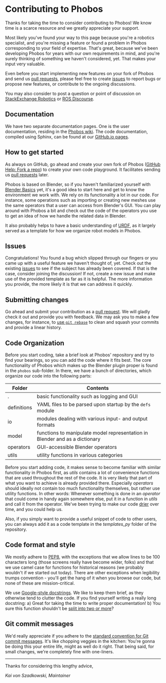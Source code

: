 # Contributing to Phobos

Thanks for taking the time to consider contributing to Phobos! We know time is a scarce resource and we greatly appreciate your support.

Most likely you've found your way to this page because you're a robotics specialist, and you're missing a feature or found a problem in Phobos corresponding to your field of expertise. That's great, because we've been developing Phobos for years with our own requirements in mind, and you're surely thinking of something we haven't considered, yet. That makes your input very valuable.

Even before you start implementing new features on your fork of Phobos and send us [pull requests](https://github.com/rock-simulation/phobos/pulls), please feel free to create [issues](https://github.com/rock-simulation/phobos/issues) to report bugs or propose new features, or contribute to the ongoing discussions.

You may also consider to post a question or point of discussion on [StackExchange Robotics](https://robotics.stackexchange.com/) or [ROS Discourse](https://discourse.ros.org/).


## Documentation

We have two separate documentation pages. One is the user documentation, residing in the [Phobos wiki](https://github.com/rock-simulation/phobos/wiki). The code documentation, compiled using Sphinx, can be found at our [GitHub.io pages](http://rock-simulation.github.io/phobos).


## How to get started

As always on GitHub, go ahead and create your own fork of Phobos ([GitHub Help: Fork a repo]([https://help.github.com/articles/fork-a-repo/)) to create your own code playground. It facilitates sending us [pull requests](https://github.com/rock-simulation/phobos/pulls) later.

Phobos is based on Blender, so if you haven't familiarized yourself with [Blender Basics](https://github.com/rock-simulation/phobos/wiki/Blender%20Basics) yet, it's a good idea to start here and get to know the environment we work with. We rely on its functionality a lot in our code. For instance, some operations such as importing or creating new meshes use the same operators that a user can access from Blender's GUI. You can play around with Phobos a bit and check out the code of the operators you use to get an idea of how we handle the related data in Blender.

It also probably helps to have a basic understanding of [URDF](http://wiki.ros.org/urdf), as it largely served as a template for how we organize robot models in Phobos.


## Issues
Congratulations! You found a bug which slipped through our fingers or you came up with a useful feature we haven't thought of, yet. Check out the existing [issues](https://github.com/rock-simulation/phobos/issues) to see if the subject has already been covered. If that is the case, consider joining the discussion! If not, create a new issue and make use of the provided template as far as it is helpful. The more information you provide, the more likely it is that we can address it quickly.


## Submitting changes

Go ahead and submit your contribution as a [pull request](https://help.github.com/articles/about-pull-requests/). We will gladly check it out and provide you with feedback. We may ask you to make a few changes, for instance, to [use `git rebase`](https://code.tutsplus.com/tutorials/rewriting-history-with-git-rebase--cms-23191) to clean and squash your commits and provide a linear history.


## Code Organization

Before you start coding, take a brief look at Phobos' repository and try to find your bearings, so you can add the code where it fits best. The core functionality of Phobos which makes up the Blender plugin proper is found in the `phobos` sub-folder. In there, we have a bunch of directories, which organize our code into the following parts:

Folder | Contents
------ | ----------
. | basic functionality such as logging and GUI
definitions | YAML files to be parsed upon startup by the `defs` module
io | modules dealing with various input- and output formats
model | functions to manipulate model representation in Blender and  as a dictionary
operators | GUI-accessible Blender operators
utils | utility functions in various categories

Before you start adding code, it makes sense to become familiar with similar functionality in Phobos first, as *utils* contains a lot of convenience functions that are used throughout the rest of the code. It is very likely that part of what you want to achieve is already provided there. Especially *operators* should ideally not contain too much functionality themselves, but rather use utility functions. In other words: Whenever something is done in an *operator* that could come in handy again somewhere else, put it in a function in *utils* and call it from the operator. We've been trying to make our code [drier](https://en.wikipedia.org/wiki/Don%27t_repeat_yourself) over time, and you could help us.

Also, if you simply want to provide a useful snippet of code to other users, you can always add it as a code template in the *templates_py* folder of the repository.


## Code format and style

We mostly adhere to [PEP8](http://pep8.org/), with the exceptions that we allow lines to be 100 characters long (those screens really have become wider, folks) and that we use camel case for functions for historical reasons (we probably wouldn't if we started out today). There are other exceptions when legibility trumps convention - you'll get the hang of it when you browse our code, but none of these are mission-critical.

We use [Google-style docstrings](http://www.sphinx-doc.org/en/master/ext/example_google.html). We like to keep them brief, as they otherwise tend to clutter the code. If you find yourself writing a really long docstring: a) Great for taking the time to write proper documentation! b) You sure this function shouldn't be [split into two or more](https://iwanttocode.wordpress.com/tag/god-function/)?


## Git commit messages

We'd really appreciate if you adhere to the [standard convention for Git commit messages](https://chris.beams.io/posts/git-commit/). It's like chopping veggies in the kitchen: You're gonna be doing this your entire life, might as well do it right. That being said, for small changes, we're completely fine with one-liners.

---

Thanks for considering this lengthy advice,

*Kai von Szadkowski, Maintainer*
